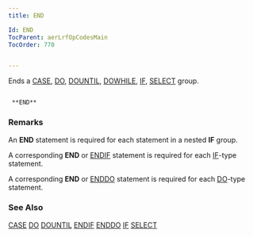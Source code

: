 ```yaml
---
title: END

Id: END
TocParent: aerLrfOpCodesMain
TocOrder: 770


---
```


Ends a [CASE](CASE.html), [DO](DO.html), [DOUNTIL](DOUNTIL.html), [DOWHILE](DOWHILE.html), [IF](IF.html), [SELECT](SELECT.html) group. 

```

 **END**  
```

### Remarks
An **END** statement is required for each statement in a nested **IF** group. 

A corresponding **END** or [ENDIF](ENDIF.html) statement is required for each [IF](IF.html)-type statement. 

A corresponding **END** or [ENDDO](ENDDO.html) statement is required for each [DO](DO.html)-type statement. 

### See Also
[CASE](CASE.html)
[DO](DO.html)
[DOUNTIL](DOUNTIL.html)
[ENDIF](ENDIF.html)
[ENDDO](ENDDO.html)
[IF](IF.html)
[SELECT](SELECT.html) 
